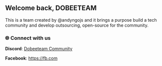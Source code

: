 ## Welcome back, DOBEETEAM

This is a team created by @andyngojs and it brings a purpose build a tech community and develop outsourcing, open-source for the community.

### 🌐 Connect with us
**Discord**: [Dobeeteam Community](https://discord.gg/3CfxS5rmdp)

**Facebook**: https://fb.com

<!--
**Here are some ideas to get you started:**

🙋‍♀️ A short introduction - what is your organization all about?
🌈 Contribution guidelines - how can the community get involved?
👩‍💻 Useful resources - where can the community find your docs? Is there anything else the community should know?
🍿 Fun facts - what does your team eat for breakfast?
🧙 Remember, you can do mighty things with the power of [Markdown](https://docs.github.com/github/writing-on-github/getting-started-with-writing-and-formatting-on-github/basic-writing-and-formatting-syntax)
-->
